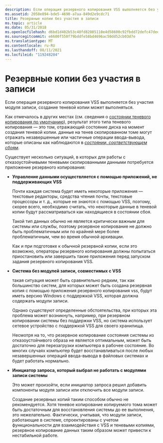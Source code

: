 ```yaml
---
description: Если операция резервного копирования VSS выполняется без участия модуля записи, создание теневой копии может выполняться.
ms.assetid: 2058e894-bde5-4690-a7aa-849d2e9cdc71
title: Резервные копии без участия в записи
ms.topic: article
ms.date: 05/31/2018
ms.openlocfilehash: d6bd1d402b53c48fd82085110e4d58600c92fbdd72defc47dee326c8fa1d4f66
ms.sourcegitcommit: e6600f550f79bddfe58bd4696ac50dd52cb03d7e
ms.translationtype: MT
ms.contentlocale: ru-RU
ms.lasthandoff: 08/11/2021
ms.locfileid: "119248284"
---
```

# <a name="backups-without-writer-participation"></a>Резервные копии без участия в записи

Если операция резервного копирования VSS выполняется без участия модуля записи, создание теневой копии может выполняться.

Как отмечалось в других местах (см. сведения о [состоянии теневого копирования по умолчанию](shadow-copies-and-shadow-copy-sets.md)), результат этого типа теневого копирования — это том, отражающий состояние диска на момент создания теневой копии. данные на тенев скопированном томе могут отражать незавершенные или частичные операции ввода-вывода, которые описаны как наблюдаются в [*состоянии, соответствующем сбоям*](vssgloss-c.md).

Существует несколько ситуаций, в которых для работы с отказоустойчивыми теневыми скопированными данными потребуется приложение резервного копирования:

-   **Управление данными осуществляется с помощью приложений, не поддерживающих VSS**

    Почти каждая система будет иметь некоторые приложения — текстовые редакторы, средства чтения почты, текстовые процессоры и т. д., которые не знаются с помощью VSS, поэтому, скорее всего, необходимо считать, что некоторые данные в теневой копии будут рассматриваться как находящиеся в состоянии сбоя.

    Такой тип данных обычно не является критически важным для системы или службы, поэтому резервное копирование не должно быть проблематичным или по крайней мере более проблематичным, чем во время обычной архивации.

    Как и при подготовке к обычной резервной копии, если это возможно, операторы резервного копирования должны попытаться приостановить или завершить такие приложения перед запуском задания резервного копирования VSS.

-   **Система без модулей записи, совместимых с VSS**

    такая ситуация может быть сравнительно редким, так как большинство систем, для которых может быть создана резервная копия с помощью приложения резервного копирования vss, будут иметь версию Windows с поддержкой VSS, которая должна содержать модули записи.

    Однако существуют определенные обстоятельства, при которых эта проблема может возникнуть, например, при резервном копировании системы без поддержки VSS, но система использует сетевое устройство с поддержкой VSS для своего хранилища.

    Несмотря на то, что резервное копирование состояния системы из отказоустойчивого образа не является оптимальным, может быть достаточно для перезагрузки компьютера в рабочее состояние. Во многих случаях компьютер будет восстанавливаться после любых незавершенных операций ввода-вывода в файловых системах и будет работать нормально.

-   **Инициатор запроса, который выбрал не работать с модулями записи системы**

    Это может произойти, если инициатор запроса решил добавить компоненты модуля записи или отключить все модули записи.

    Создание резервных копий таким способом обычно не рекомендуется. Хотя теневое копирование копируемого тома может быть достаточным для восстановления системы до ее выполнения, это нежелательно. Фактически, учитывая, что модули записи, работающие в системе, спроектированы с учетом функциональности для взаимодействия с VSS и теневыми копиями, резервное копирование данных таким образом может привести к нестабильной работе.

 

 



